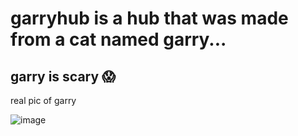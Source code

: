 # garryhub is a hub that was made from a cat named garry...
## garry is scary 😱



real pic of garry

![image](https://github.com/user-attachments/assets/184f9c06-d733-48d4-a30b-6b67bc844c50)
